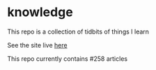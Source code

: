 # knowledge

This repo is a collection of tidbits of things I learn

See the site live [here](https://mark1626.github.io/knowledge/)

This repo currently contains #258 articles


